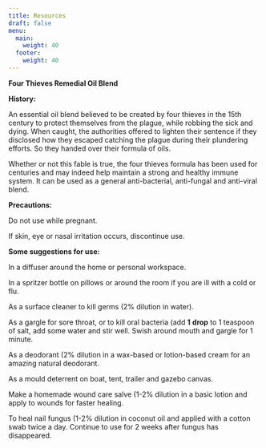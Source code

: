 ```yaml
---
title: Resources
draft: false
menu:
  main:
    weight: 40
  footer:
    weight: 40
---
```

**Four Thieves Remedial Oil Blend**

**History:**

An essential oil blend believed to be created by four thieves in the 15th century to protect themselves from the plague, while robbing the sick and dying. When caught, the authorities offered to lighten their sentence if they disclosed how they escaped catching the plague during their plundering efforts. So they handed over their formula of oils.

Whether or not this fable is true, the four thieves formula has been used for centuries and may indeed help maintain a strong and healthy immune system. It can be used as a general anti-bacterial, anti-fungal and anti-viral blend.

**Precautions:**

Do not use while pregnant.

If skin, eye or nasal irritation occurs, discontinue use.

**Some suggestions for use:**

In a diffuser around the home or personal workspace.

In a spritzer bottle on pillows or around the room if you are ill with a cold or flu.

As a surface cleaner to kill germs (2% dilution in water).

As a gargle for sore throat, or to kill oral bacteria (add **1** **drop** to 1 teaspoon of salt, add some water and stir well. Swish around mouth and gargle for 1 minute.

As a deodorant (2% dilution in a wax-based or lotion-based cream for an amazing natural deodorant.

As a mould deterrent on boat, tent, trailer and gazebo canvas.

Make a homemade wound care salve (1-2% dilution in a basic lotion and apply to wounds for faster healing.

To heal nail fungus (1-2% dilution in coconut oil and applied with a cotton swab twice a day. Continue to use for 2 weeks after fungus has disappeared.
